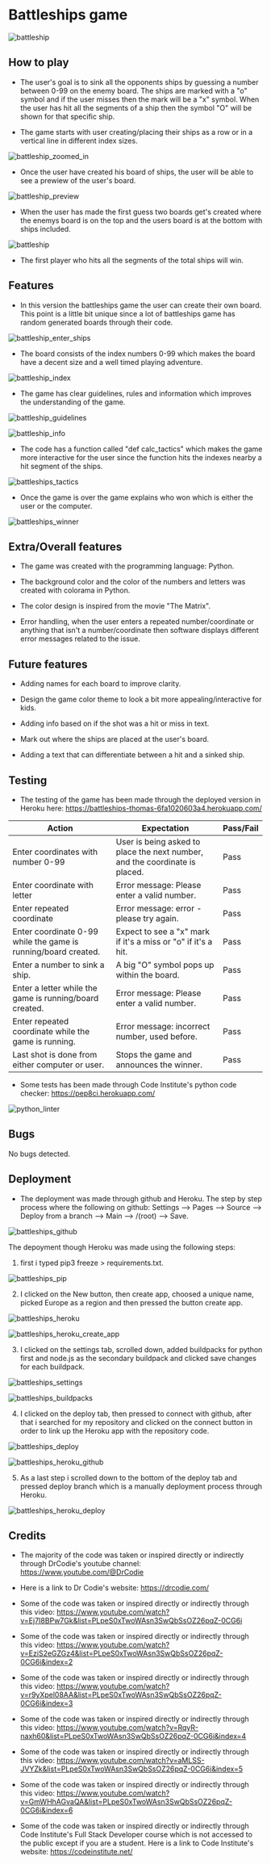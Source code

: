 # Battleships game

![battleship](./assets/images/background.png)
## How to play

* The user's goal is to sink all the opponents ships by guessing a number between 0-99 on the enemy board. The ships are marked with a "o" symbol and if the user misses then the mark will be a "x" symbol. When the user has hit all the segments of a ship then the symbol "O" will be shown for that specific ship.

* The game starts with user creating/placing their ships as a row or in a vertical line in different index sizes.

![battleship_zoomed_in](./assets/images/python_welcome.png)

* Once the user have created his board of ships, the user will be able to see a prewiew of the user's board.

![battleship_preview](./assets/images/python_board.png)

* When the user has made the first guess two boards get's created where the enemys board is on the top and the users board is at the bottom with ships included.

![battleship](./assets/images/boards_battleship.png)

* The first player who hits all the segments of the total ships will win.

## Features

* In this version the battleships game the user can create their own board. This point is a little bit unique since a lot of battleships game has random generated boards through their code.

![battleship_enter_ships](./assets/images/battleships_enter_ships.png)

* The board consists of the index numbers 0-99 which makes the board have a decent size and a well timed playing adventure.

![battleship_index](./assets/images/battleship_indexing.png)

* The game has clear guidelines, rules and information which improves the understanding of the game.

![battleship_guidelines](./assets/images/battleships_guideline_and_rules.png)

![battleship_info](./assets/images/info_battle.png)


* The code has a function called "def calc_tactics" which makes the game more interactive for the user since the function hits the indexes nearby a hit segment of the ships.

![battleships_tactics](./assets/images/battleships_tactics.png)

* Once the game is over the game explains who won which is either the user or the computer.

![battleships_winner](./assets/images/battleships_winner.png)

## Extra/Overall features

* The game was created with the programming language: Python.

* The background color and the color of the numbers and letters was created with colorama in Python.

* The color design is inspired from the movie "The Matrix".

* Error handling, when the user enters a repeated number/coordinate or anything that isn't a number/coordinate then software displays different error messages related to the issue.

## Future features

* Adding names for each board to improve clarity.

* Design the game color theme to look a bit more appealing/interactive for kids.

* Adding info based on if the shot was a hit or miss in text.

* Mark out where the ships are placed at the user's board.

* Adding a text that can differentiate between a hit and a sinked ship.

## Testing

* The testing of the game has been made through the deployed version in Heroku here: https://battleships-thomas-6fa1020603a4.herokuapp.com/

| Action                                      | Expectation                                              | Pass/Fail |
|---------------------------------------------|----------------------------------------------------------|-----------|
| Enter coordinates with number 0-99         | User is being asked to place the next number, and the coordinate is placed. | Pass |
| Enter coordinate with letter               | Error message: Please enter a valid number.             | Pass |
| Enter repeated coordinate                  | Error message: error - please try again.                | Pass |
| Enter coordinate 0-99 while the game is running/board created. | Expect to see a "x" mark if it's a miss or "o" if it's a hit. | Pass |
| Enter a number to sink a ship.         | A big "O" symbol pops up within the board.                           | Pass |
| Enter a letter while the game is running/board created. | Error message: Please enter a valid number.             | Pass |
| Enter repeated coordinate while the game is running. | Error message: incorrect number, used before.           | Pass |
| Last shot is done from either computer or user. | Stops the game and announces the winner.               | Pass |



* Some tests has been made through Code Institute's python code checker: https://pep8ci.herokuapp.com/

![python_linter](./assets/images/ci_python_linter.png)

## Bugs

No bugs detected.

## Deployment

* The deployment was made through github and Heroku. The step by step process where the following on github: Settings --> Pages --> Source --> Deploy from a branch --> Main --> /(root) --> Save.

![battleships_github](./assets/images/battleships_github.png)

The depoyment though Heroku was made using the following steps: 

1. first i typed pip3 freeze > requirements.txt.

![battleships_pip](./assets/images/battleships_pip3.png)

2. I clicked on the New button, then create app, choosed a unique name, picked Europe as a region and then pressed the button create app.

![battleships_heroku](./assets/images/battleships_heroku.png)

![battleships_heroku_create_app](./assets/images/battleships_heroku_create_app.png)


3. I clicked on the settings tab, scrolled down, added buildpacks for python first and node.js as the secondary buildpack and clicked save changes for each buildpack.

![battleships_settings](./assets/images/battleships_settings.png)

![battleships_buildpacks](./assets/images/battleships_buildpacks.png)

4. I clicked on the deploy tab, then pressed to connect with github, after that i searched for my repository and clicked on the connect button in order to link up the Heroku app with the repository code.

![battleships_deploy](./assets/images/battleships_deploy.png)

![battleships_heroku_github](./assets/images/battleships_heroku_github.png)

5. As a last step i scrolled down to the bottom of the deploy tab and pressed deploy branch which is a manually deployment process through Heroku.

![battleships_heroku_deploy](./assets/images/battleships_deploy_heroku.png)

## Credits

* The majority of the code was taken or inspired directly or indirectly through DrCodie's youtube channel: https://www.youtube.com/@DrCodie

* Here is a link to Dr Codie's website: https://drcodie.com/

* Some of the code was taken or inspired directly or indirectly through this video: https://www.youtube.com/watch?v=Ej7I8BPw7Gk&list=PLpeS0xTwoWAsn3SwQbSsOZ26pqZ-0CG6i

* Some of the code was taken or inspired directly or indirectly through this video: https://www.youtube.com/watch?v=EziS2eGZGz4&list=PLpeS0xTwoWAsn3SwQbSsOZ26pqZ-0CG6i&index=2

* Some of the code was taken or inspired directly or indirectly through this video: https://www.youtube.com/watch?v=r9yXpel08AA&list=PLpeS0xTwoWAsn3SwQbSsOZ26pqZ-0CG6i&index=3

* Some of the code was taken or inspired directly or indirectly through this video: https://www.youtube.com/watch?v=RqyR-naxh60&list=PLpeS0xTwoWAsn3SwQbSsOZ26pqZ-0CG6i&index=4

* Some of the code was taken or inspired directly or indirectly through this video: https://www.youtube.com/watch?v=aMLSS-JVYZk&list=PLpeS0xTwoWAsn3SwQbSsOZ26pqZ-0CG6i&index=5

* Some of the code was taken or inspired directly or indirectly through this video: https://www.youtube.com/watch?v=GmWHhAGvaQA&list=PLpeS0xTwoWAsn3SwQbSsOZ26pqZ-0CG6i&index=6


* Some of the code was taken or inspired directly or indirectly through Code Institute's Full Stack Developer course which is not accessed to the public except if you are a student. Here is a link to Code Institute's website: https://codeinstitute.net/
